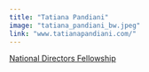 ```yaml
---
title: "Tatiana Pandiani"
image: "tatiana_pandiani_bw.jpeg"
link: "www.tatianapandiani.com/"
---
```


[National Directors Fellowship](/programs/national-directors-fellowship)